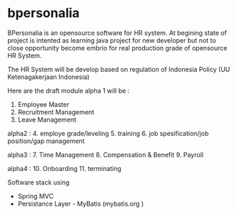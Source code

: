 # bpersonalia

BPersonalia is an opensource software for HR system.
At begining state of project is intented as learning java project for new developer but not to close opportunity become embrio for real production grade of opensource HR System.

The HR System will be develop based on regulation of Indonesia Policy (UU Ketenagakerjaan Indonesia)

Here are the draft module 
alpha 1 will be : 
1. Employee Master 
2. Recruitment Management
3. Leave Management

alpha2 :
4. employe grade/leveling
5. training
6. job spesification/job position/gap management

alpha3 :
7. Time Management
8. Compensation & Benefit
9. Payroll

alpha4 :
10. Onboarding
11. terminating

Software stack using 
* Spring MVC
* Persistance Layer - MyBatis  (mybatis.org )
